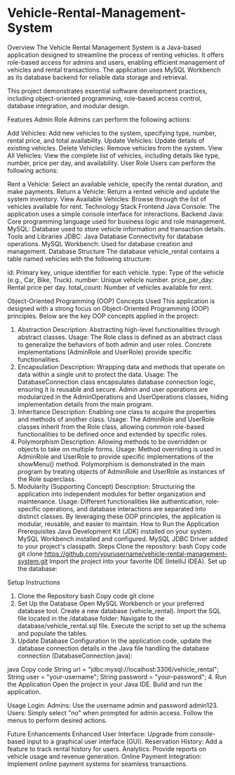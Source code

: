 # Vehicle-Rental-Management-System
Overview
The Vehicle Rental Management System is a Java-based application designed to streamline the process of renting vehicles. It offers role-based access for admins and users, enabling efficient management of vehicles and rental transactions. The application uses MySQL Workbench as its database backend for reliable data storage and retrieval.

This project demonstrates essential software development practices, including object-oriented programming, role-based access control, database integration, and modular design.

Features
Admin Role
Admins can perform the following actions:

Add Vehicles: Add new vehicles to the system, specifying type, number, rental price, and total availability.
Update Vehicles: Update details of existing vehicles.
Delete Vehicles: Remove vehicles from the system.
View All Vehicles: View the complete list of vehicles, including details like type, number, price per day, and availability.
User Role
Users can perform the following actions:

Rent a Vehicle: Select an available vehicle, specify the rental duration, and make payments.
Return a Vehicle: Return a rented vehicle and update the system inventory.
View Available Vehicles: Browse through the list of vehicles available for rent.
Technology Stack
Frontend
Java Console: The application uses a simple console interface for interactions.
Backend
Java: Core programming language used for business logic and role management.
MySQL: Database used to store vehicle information and transaction details.
Tools and Libraries
JDBC: Java Database Connectivity for database operations.
MySQL Workbench: Used for database creation and management.
Database Structure
The database vehicle_rental contains a table named vehicles with the following structure:

id: Primary key, unique identifier for each vehicle.
type: Type of the vehicle (e.g., Car, Bike, Truck).
number: Unique vehicle number.
price_per_day: Rental price per day.
total_count: Number of vehicles available for rent.

Object-Oriented Programming (OOP) Concepts Used
This application is designed with a strong focus on Object-Oriented Programming (OOP) principles. Below are the key OOP concepts applied in the project:

1. Abstraction
Description: Abstracting high-level functionalities through abstract classes.
Usage: The Role class is defined as an abstract class to generalize the behaviors of both admin and user roles. Concrete implementations (AdminRole and UserRole) provide specific functionalities.
2. Encapsulation
Description: Wrapping data and methods that operate on data within a single unit to protect the data.
Usage:
The DatabaseConnection class encapsulates database connection logic, ensuring it is reusable and secure.
Admin and user operations are modularized in the AdminOperations and UserOperations classes, hiding implementation details from the main program.
3. Inheritance
Description: Enabling one class to acquire the properties and methods of another class.
Usage:
The AdminRole and UserRole classes inherit from the Role class, allowing common role-based functionalities to be defined once and extended by specific roles.
4. Polymorphism
Description: Allowing methods to be overridden or objects to take on multiple forms.
Usage:
Method overriding is used in AdminRole and UserRole to provide specific implementations of the showMenu() method.
Polymorphism is demonstrated in the main program by treating objects of AdminRole and UserRole as instances of the Role superclass.
5. Modularity (Supporting Concept)
Description: Structuring the application into independent modules for better organization and maintenance.
Usage: Different functionalities like authentication, role-specific operations, and database interactions are separated into distinct classes.
By leveraging these OOP principles, the application is modular, reusable, and easier to maintain.
How to Run the Application
Prerequisites
Java Development Kit (JDK) installed on your system.
MySQL Workbench installed and configured.
MySQL JDBC Driver added to your project's classpath.
Steps
Clone the repository:
bash
Copy code
git clone https://github.com/yourusername/vehicle-rental-management-system.git
Import the project into your favorite IDE (IntelliJ IDEA).
Set up the database:

Setup Instructions
1. Clone the Repository
bash
Copy code
git clone <repository-link>
2. Set Up the Database
Open MySQL Workbench or your preferred database tool.
Create a new database (vehicle_rental).
Import the SQL file located in the /database folder:
Navigate to the database/vehicle_rental.sql file.
Execute the script to set up the schema and populate the tables.
3. Update Database Configuration
In the application code, update the database connection details in the Java file handling the database connection (DatabaseConnection.java):

java
Copy code
String url = "jdbc:mysql://localhost:3306/vehicle_rental";
String user = "your-username";
String password = "your-password";
4. Run the Application
Open the project in your Java IDE.
Build and run the application.

Usage
Login:
Admins: Use the username admin and password admin123.
Users: Simply select "no" when prompted for admin access.
Follow the menus to perform desired actions.

Future Enhancements
Enhanced User Interface: Upgrade from console-based input to a graphical user interface (GUI).
Reservation History: Add a feature to track rental history for users.
Analytics: Provide reports on vehicle usage and revenue generation.
Online Payment Integration: Implement online payment systems for seamless transactions.
